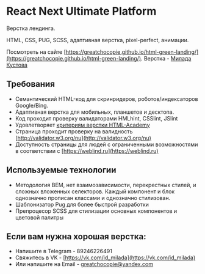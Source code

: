 # React Next Ultimate Platform 

Верстка лендинга. 

HTML, CSS, PUG, SCSS, адаптивная верстка, pixel-perfect, анимации.

Посмотреть на сайте [https://greatchocopie.github.io/html-green-landing/](https://greatchocopie.github.io/html-green-landing/). Верстка - [Милада Кустова](https://github.com/GreatChocopie)


## Требования
* Семантический HTML-код для скринридеров, роботов/индексаторов Google/Bing.  
* Адаптивная верстка для мобильных, планшетов и десктопа.  
* Код проходит проверку валидаторами HMLhint, CSSlint, JSlint  
* Удовлетворяет [критериям верстки HTML-Academy](https://github.com/GreatChocopie/html-green-landing/blob/master/criteries.md)  
* Страница проходит проверку на валидность [http://validator.w3.org/nu](http://validator.w3.org/nu)  
* Доступность страницы для людей с ограниченными возможностями в соответствии с [https://weblind.ru](https://weblind.ru)  



## Используемые технологии
* Методология BEM, нет взаимозависимости, перекрестных стилей, и сложных вложенных селекторов. Каждый компонент и блок однозначно прописан классами и однозначно стилизован. 
* Шаблонизатор Pug для более быстрой разработки
* Препроцесор SCSS для стилизации основных компонентов и цветовой палитры


## Если вам нужна хорошая верстка:
* Напишите в Telegram - 89246226491
* Свяжитесь в VK - [https://vk.com/id_milada](https://vk.com/id_milada)
* Или напишите на Email - greatchocopie@yandex.com
